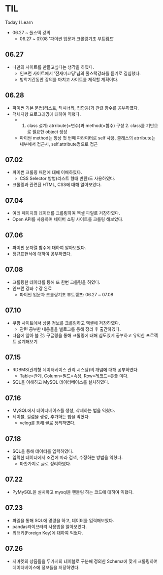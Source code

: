 # TIL
Today I Learn
* 06.27 ~ 풀스택 강의
  - 06.27 ~ 07.08  '파이썬 입문과 크롤링기초 부트캠프'

## 06.27
* 나만의 사이트를 만들고싶다는 생각을 하였다.
  - 인프런 사이트에서 '잔재미코딩'님의 풀스택강좌를 듣기로 결심했다.
  - 방학기간동안 강의를 마치고 사이트를 제작할 계획이다.
## 06.28
* 파이썬 기본 문법(리스트, 딕셔너리, 집합등)과 관련 함수를 공부하였다.
* 객체지향 프로그래밍에 대하여 익혔다.
  - 1. class 설계: atrribute(=변수)과 method(=함수) 구성 2. class를 기반으로 필요한 object 생성
  - 파이썬 method는 항상 첫 번째 파라미터로 self 사용, 클래스의 atrribute는 내부에서 접근시, self.attribute명으로 접근 
## 07.02
* 파이썬 크롤링 패턴에 대해 이해하였다.
  - CSS Selector 방법(리스트 형태 반환)도 사용하였다.
* 크롤링과 관련된 HTML, CSS에 대해 알아보았다.
## 07.04
* 여러 페이지의 데이터를 크롤링하여 엑셀 파일로 저장하였다.
* Open API를 사용하여 네이버 쇼핑 사이트를 크롤링 해보았다.
## 07.06
* 파이썬 문자열 함수에 대하여 알아보았다.
* 정규표현식에 대하여 공부하였다.
## 07.08
* 크롤링한 데이터를 통해 또 한번 크롤링을 하였다.
* 인프런 강좌 수강 완료
  - 파이썬 입문과 크롤링기초 부트캠프: 06.27 ~ 07.08
## 07.10
* 쿠팡 사이트에서 상품 정보를 크롤링하고 엑셀에 저장하였다.
  - 관련 공부한 내용들을 벨로그를 통해 정리 후 출간하였다.
* 다음에 알아 볼 것: 구글링을 통해 크롤링에 대해 심도있게 공부하고 유익한 프로젝트 설계해보기
## 07.15
* RDBMS(관계형 데이터베이스 관리 시스템)의 개념에 대해 공부하였다.
  - Table=관계, Column=필드=속성, Row=레코드=튜플 이다.
* SQL을 이해하고 MySQL 데이터베이스를 설치하였다.
## 07.16
* MySQL에서 데이터베이스를 생성, 삭제하는 법을 익혔다.
* 테이블, 컬럼을 생성, 추가하는 법을 익혔다.
  - velog를 통해 글로 정리하였다.
## 07.18
* SQL을 통해 데이터를 입력하였다.
* 입력한 데이터에서 조건에 따라 검색, 수정하는 방법을 익혔다.
  - 마찬가지로 글로 정리하였다.
## 07.22
* PyMySQL을 설치하고 mysql을 핸들링 하는 코드에 대하여 익혔다.
## 07.23
* 파일을 통해 SQL에 명령을 하고, 데이터를 입력해보았다.
* pandas라이브러리 사용법을 알아보았다.
* 외래키(Foreign Key)에 대하여 익혔다.
## 07.26
* 지마켓의 상품들을 두가지의 테이블로 구분해 정의한 Schema에 맞게 크롤링하여
데이터베이스에 정보들을 저장하였다.
